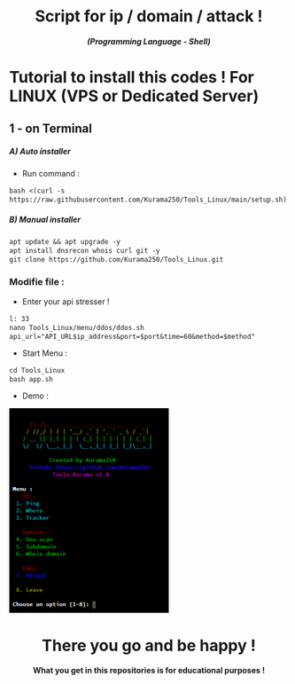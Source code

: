 <h1 align="center">Script for ip / domain / attack !</h1>
<em><h5 align="center">(Programming Language - Shell)</h5></em>

# Tutorial to install this codes ! For LINUX (VPS or Dedicated Server)

## 1 - on Terminal

<h5>A) Auto installer</h5>

- Run command :

```shell
bash <(curl -s https://raw.githubusercontent.com/Kurama250/Tools_Linux/main/setup.sh)
```

<h5>B) Manual installer</h5>

```shell
apt update && apt upgrade -y
apt install dnsrecon whois curl git -y
git clone https://github.com/Kurama250/Tools_Linux.git
```

### Modifie file :

- Enter your api stresser !

```shell
l: 33
nano Tools_Linux/menu/ddos/ddos.sh
api_url="API_URL$ip_address&port=$port&time=60&method=$method"
```

- Start Menu :

```shell
cd Tools_Linux
bash app.sh
```

- Demo : 

![alt text](https://github.com/Kurama250/Tools_Linux/blob/main/linux_tools_v1.1.png)

<h1 align="center">There you go and be happy !</h1>
<h4 align="center">What you get in this repositories is for educational purposes !</h4>
